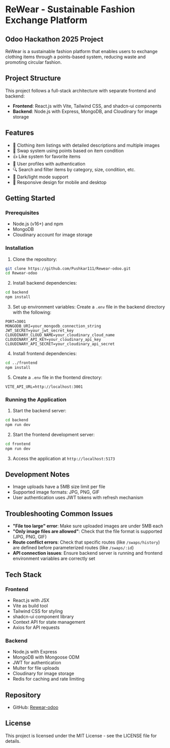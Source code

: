 # ReWear - Sustainable Fashion Exchange Platform

## Odoo Hackathon 2025 Project

ReWear is a sustainable fashion platform that enables users to exchange clothing items through a points-based system, reducing waste and promoting circular fashion.

## Project Structure

This project follows a full-stack architecture with separate frontend and backend:

- **Frontend**: React.js with Vite, Tailwind CSS, and shadcn-ui components
- **Backend**: Node.js with Express, MongoDB, and Cloudinary for image storage

## Features

- 👕 Clothing item listings with detailed descriptions and multiple images
- 🔄 Swap system using points based on item condition
- 👍 Like system for favorite items
- 👤 User profiles with authentication
- 🔍 Search and filter items by category, size, condition, etc.
- 🌙 Dark/light mode support
- 📱 Responsive design for mobile and desktop

## Getting Started

### Prerequisites

- Node.js (v16+) and npm
- MongoDB
- Cloudinary account for image storage

### Installation

1. Clone the repository:
```bash
git clone https://github.com/Pushkar111/Rewear-odoo.git
cd Rewear-odoo
```

2. Install backend dependencies:
```bash
cd backend
npm install
```

3. Set up environment variables:
Create a `.env` file in the backend directory with the following:
```
PORT=3001
MONGODB_URI=your_mongodb_connection_string
JWT_SECRET=your_jwt_secret_key
CLOUDINARY_CLOUD_NAME=your_cloudinary_cloud_name
CLOUDINARY_API_KEY=your_cloudinary_api_key
CLOUDINARY_API_SECRET=your_cloudinary_api_secret
```

4. Install frontend dependencies:
```bash
cd ../frontend
npm install
```

5. Create a `.env` file in the frontend directory:
```
VITE_API_URL=http://localhost:3001
```

### Running the Application

1. Start the backend server:
```bash
cd backend
npm run dev
```

2. Start the frontend development server:
```bash
cd frontend
npm run dev
```

3. Access the application at `http://localhost:5173`

## Development Notes

- Image uploads have a 5MB size limit per file
- Supported image formats: JPG, PNG, GIF
- User authentication uses JWT tokens with refresh mechanism

## Troubleshooting Common Issues

- **"File too large" error**: Make sure uploaded images are under 5MB each
- **"Only image files are allowed"**: Check that the file format is supported (JPG, PNG, GIF)
- **Route conflict errors**: Check that specific routes (like `/swaps/history`) are defined before parameterized routes (like `/swaps/:id`)
- **API connection issues**: Ensure backend server is running and frontend environment variables are correctly set

## Tech Stack

### Frontend
- React.js with JSX
- Vite as build tool
- Tailwind CSS for styling
- shadcn-ui component library
- Context API for state management
- Axios for API requests

### Backend
- Node.js with Express
- MongoDB with Mongoose ODM
- JWT for authentication
- Multer for file uploads
- Cloudinary for image storage
- Redis for caching and rate limiting

## Repository

- GitHub: [Rewear-odoo](https://github.com/Pushkar111/Rewear-odoo)

## License

This project is licensed under the MIT License - see the LICENSE file for details.
